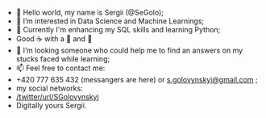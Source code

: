 - 👋 Hello world, my name is Sergii (@SeGolo);
- 👀 I’m interested in Data Science and Machine Learnings;
- 🌱 Currently I'm enhancing my SQL skills and learning Python;
- Good ☕ with a 🧀 and 🥖
- 💞️ I’m looking someone who could help me to find an answers on my stucks faced while learning;
- 📫 Feel free to contact me:
- +420 777 635 432 (messangers are here) or s.golovynskyi@gmail.com ;
- my social networks:
- [/twitter/url/SGolovynskyi](https://img.shields.io/twitter/url?style=social&url=https%3A%2F%2Ftwitter.com%2FSGolovynskyi)
- Digitally yours Sergii.
<!---
SeGolo/SeGolo is a ✨ special ✨ repository because its `README.md` (this file) appears on your GitHub profile.
You can click the Preview link to take a look at your changes.
--->
